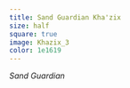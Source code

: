 ```yaml
---
title: Sand Guardian Kha'zix
size: half
square: true
image: Khazix_3
color: 1e1619
---
```


*Sand Guardian*